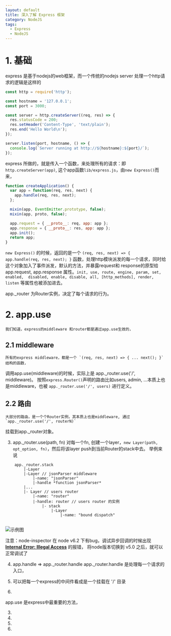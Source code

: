 ```yaml
---
layout: default
title: 深入了解 Express 框架
category: NodeJS
tags:
  - Express
  - NodeJS
---
```


# 1. 基础

express 是基于nodejs的web框架，而一个传统的nodejs server 处理一个http请求的逻辑是这样的

```js
const http = require('http');

const hostname = '127.0.0.1';
const port = 3000;

const server = http.createServer((req, res) => {
  res.statusCode = 200;
  res.setHeader('Content-Type', 'text/plain');
  res.end('Hello World\n');
});

server.listen(port, hostname, () => {
  console.log(`Server running at http://${hostname}:${port}/`);
});
```

express 所做的，就是传入一个函数，来处理所有的请求：即 `http.createServer(app)`,
这个app函数`lib/express.js`，由`new Express()`而来，

```js
function createApplication() {
  var app = function(req, res, next) {
    app.handle(req, res, next);
  };

  mixin(app, EventEmitter.prototype, false);
  mixin(app, proto, false);

  app.request = { __proto__: req, app: app };
  app.response = { __proto__: res, app: app };
  app.init();
  return app;
}
```

`new Express()` 的时候，返回的是一个 `(req, res, next) => { app.handle(req, res, next); }`
函数，处理http模块派发的每一个请求，同时给这个对象加入了事件派发，默认的方法，并暴露request和
response的原型给app.request, app.response 属性。`init, use, route, engine, param, set, enabled,  disabled, enable, disable, all, [http_methods], render, listen` 等属性也被添加进去。

app._router 为Router实例，决定了每个请求的行为。

# 2. app.use 
    我们知道，express的middleware 和router都是通过app.use生效的，

## 2.1 middleware
    所有的express middleware，都是一个 `(req, res, next) => { ... next(); }` 结构的函数，
调用app.use(middleware)的时候，实际上是 app._router.use('/', middleware)。
    按照`express.Router()`声明的路由比如users, admin, ...本质上也是middleware，也被
`app._router.use('/', users)` 进行定义。    
    

## 2.2 路由
    大部分的路由，是一个个Router实例，其本质上也是middleware, 通过 `app._router.use('/', routerN)`
挂载到app._router对象。


3. app._router.use(path, fn)
    对每一个fn, 创建一个layer，`new Layer(path, opt_option, fn)`，然后将该layer push到当前Router的stack中去。
举例来说

```
    app._router.stack
        |-Layer
        |-Layer // jsonParser middleware
            |-name: "jsonParser"
            |-handle *function jsonParser*
        |...
        |- Layer // users router
            |-name: "router"
            |-handle: router // users router 的实例
                |- stack
                    |-Layer
                        |-name: "bound dispatch"
        

```

![示例图](http://labs.hellofe.com/upload/image/blog/bd/24/6b/efc5d1f1d9736a581f8444b153.png)

注意：node-inspector 在 node v6.2 下有bug，调试异步回调的时候出现 [**Internal Error: Illegal Access**](https://github.com/node-inspector/node-inspector/issues/864) 的报错，
将node版本切换到 v5.0 之后，就可以正常调试了

4. app.handle => app._router.handle
    app._router.handle 是处理每一个请求的入口，

5. 
    可以把每一个express的中间件看成是一个挂载在 '/' 目录

 
3. 

app.use 是express中最重要的方法，

3. 

    

3. 

3. 

3.
